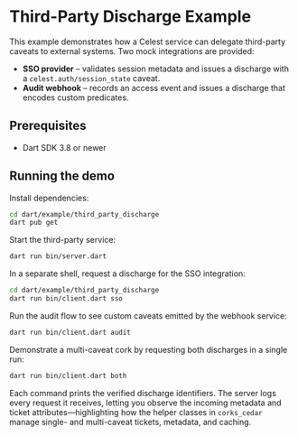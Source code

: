 # Third-Party Discharge Example

This example demonstrates how a Celest service can delegate third-party
caveats to external systems. Two mock integrations are provided:

* **SSO provider** – validates session metadata and issues a discharge with a
  `celest.auth/session_state` caveat.
* **Audit webhook** – records an access event and issues a discharge that
  encodes custom predicates.

## Prerequisites

* Dart SDK 3.8 or newer

## Running the demo

Install dependencies:

```sh
cd dart/example/third_party_discharge
dart pub get
```

Start the third-party service:

```sh
dart run bin/server.dart
```

In a separate shell, request a discharge for the SSO integration:

```sh
cd dart/example/third_party_discharge
dart run bin/client.dart sso
```

Run the audit flow to see custom caveats emitted by the webhook service:

```sh
dart run bin/client.dart audit
```

Demonstrate a multi-caveat cork by requesting both discharges in a single run:

```sh
dart run bin/client.dart both
```

Each command prints the verified discharge identifiers. The server logs every
request it receives, letting you observe the incoming metadata and ticket
attributes—highlighting how the helper classes in `corks_cedar` manage single-
and multi-caveat tickets, metadata, and caching.
